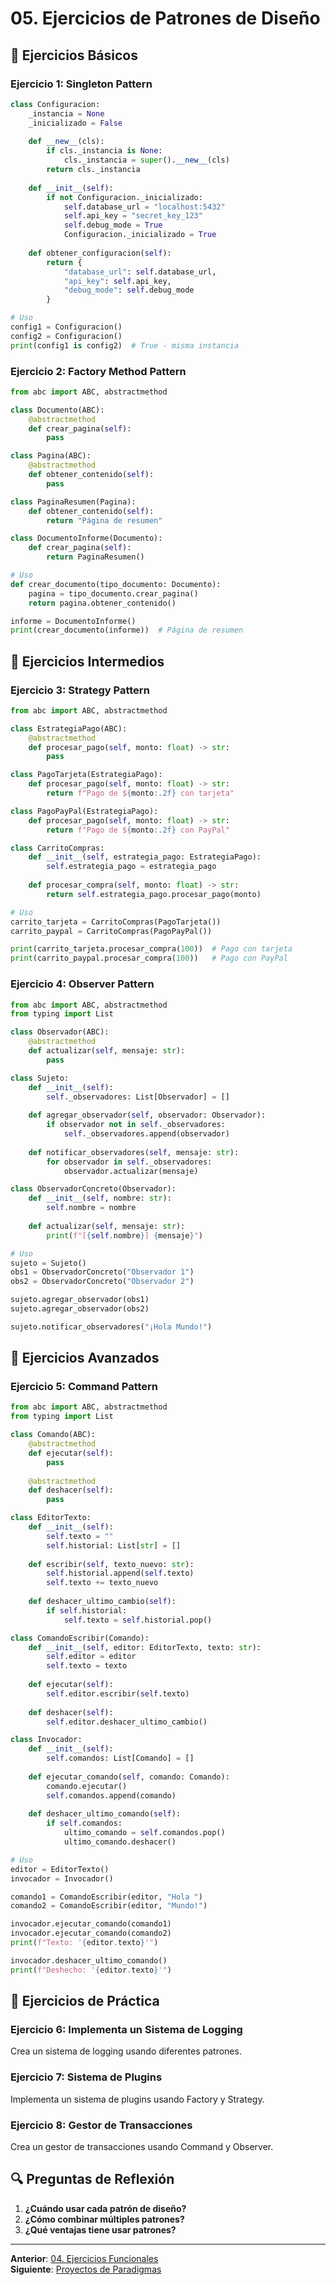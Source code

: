 # 05. Ejercicios de Patrones de Diseño

## 🎯 Ejercicios Básicos

### **Ejercicio 1: Singleton Pattern**
```python
class Configuracion:
    _instancia = None
    _inicializado = False
    
    def __new__(cls):
        if cls._instancia is None:
            cls._instancia = super().__new__(cls)
        return cls._instancia
    
    def __init__(self):
        if not Configuracion._inicializado:
            self.database_url = "localhost:5432"
            self.api_key = "secret_key_123"
            self.debug_mode = True
            Configuracion._inicializado = True
    
    def obtener_configuracion(self):
        return {
            "database_url": self.database_url,
            "api_key": self.api_key,
            "debug_mode": self.debug_mode
        }

# Uso
config1 = Configuracion()
config2 = Configuracion()
print(config1 is config2)  # True - misma instancia
```

### **Ejercicio 2: Factory Method Pattern**
```python
from abc import ABC, abstractmethod

class Documento(ABC):
    @abstractmethod
    def crear_pagina(self):
        pass

class Pagina(ABC):
    @abstractmethod
    def obtener_contenido(self):
        pass

class PaginaResumen(Pagina):
    def obtener_contenido(self):
        return "Página de resumen"

class DocumentoInforme(Documento):
    def crear_pagina(self):
        return PaginaResumen()

# Uso
def crear_documento(tipo_documento: Documento):
    pagina = tipo_documento.crear_pagina()
    return pagina.obtener_contenido()

informe = DocumentoInforme()
print(crear_documento(informe))  # Página de resumen
```

## 🔧 Ejercicios Intermedios

### **Ejercicio 3: Strategy Pattern**
```python
from abc import ABC, abstractmethod

class EstrategiaPago(ABC):
    @abstractmethod
    def procesar_pago(self, monto: float) -> str:
        pass

class PagoTarjeta(EstrategiaPago):
    def procesar_pago(self, monto: float) -> str:
        return f"Pago de ${monto:.2f} con tarjeta"

class PagoPayPal(EstrategiaPago):
    def procesar_pago(self, monto: float) -> str:
        return f"Pago de ${monto:.2f} con PayPal"

class CarritoCompras:
    def __init__(self, estrategia_pago: EstrategiaPago):
        self.estrategia_pago = estrategia_pago
    
    def procesar_compra(self, monto: float) -> str:
        return self.estrategia_pago.procesar_pago(monto)

# Uso
carrito_tarjeta = CarritoCompras(PagoTarjeta())
carrito_paypal = CarritoCompras(PagoPayPal())

print(carrito_tarjeta.procesar_compra(100))  # Pago con tarjeta
print(carrito_paypal.procesar_compra(100))   # Pago con PayPal
```

### **Ejercicio 4: Observer Pattern**
```python
from abc import ABC, abstractmethod
from typing import List

class Observador(ABC):
    @abstractmethod
    def actualizar(self, mensaje: str):
        pass

class Sujeto:
    def __init__(self):
        self._observadores: List[Observador] = []
    
    def agregar_observador(self, observador: Observador):
        if observador not in self._observadores:
            self._observadores.append(observador)
    
    def notificar_observadores(self, mensaje: str):
        for observador in self._observadores:
            observador.actualizar(mensaje)

class ObservadorConcreto(Observador):
    def __init__(self, nombre: str):
        self.nombre = nombre
    
    def actualizar(self, mensaje: str):
        print(f"[{self.nombre}] {mensaje}")

# Uso
sujeto = Sujeto()
obs1 = ObservadorConcreto("Observador 1")
obs2 = ObservadorConcreto("Observador 2")

sujeto.agregar_observador(obs1)
sujeto.agregar_observador(obs2)

sujeto.notificar_observadores("¡Hola Mundo!")
```

## 🚀 Ejercicios Avanzados

### **Ejercicio 5: Command Pattern**
```python
from abc import ABC, abstractmethod
from typing import List

class Comando(ABC):
    @abstractmethod
    def ejecutar(self):
        pass
    
    @abstractmethod
    def deshacer(self):
        pass

class EditorTexto:
    def __init__(self):
        self.texto = ""
        self.historial: List[str] = []
    
    def escribir(self, texto_nuevo: str):
        self.historial.append(self.texto)
        self.texto += texto_nuevo
    
    def deshacer_ultimo_cambio(self):
        if self.historial:
            self.texto = self.historial.pop()

class ComandoEscribir(Comando):
    def __init__(self, editor: EditorTexto, texto: str):
        self.editor = editor
        self.texto = texto
    
    def ejecutar(self):
        self.editor.escribir(self.texto)
    
    def deshacer(self):
        self.editor.deshacer_ultimo_cambio()

class Invocador:
    def __init__(self):
        self.comandos: List[Comando] = []
    
    def ejecutar_comando(self, comando: Comando):
        comando.ejecutar()
        self.comandos.append(comando)
    
    def deshacer_ultimo_comando(self):
        if self.comandos:
            ultimo_comando = self.comandos.pop()
            ultimo_comando.deshacer()

# Uso
editor = EditorTexto()
invocador = Invocador()

comando1 = ComandoEscribir(editor, "Hola ")
comando2 = ComandoEscribir(editor, "Mundo!")

invocador.ejecutar_comando(comando1)
invocador.ejecutar_comando(comando2)
print(f"Texto: '{editor.texto}'")

invocador.deshacer_ultimo_comando()
print(f"Deshecho: '{editor.texto}'")
```

## 📝 Ejercicios de Práctica

### **Ejercicio 6: Implementa un Sistema de Logging**
Crea un sistema de logging usando diferentes patrones.

### **Ejercicio 7: Sistema de Plugins**
Implementa un sistema de plugins usando Factory y Strategy.

### **Ejercicio 8: Gestor de Transacciones**
Crea un gestor de transacciones usando Command y Observer.

## 🔍 Preguntas de Reflexión

1. **¿Cuándo usar cada patrón de diseño?**
2. **¿Cómo combinar múltiples patrones?**
3. **¿Qué ventajas tiene usar patrones?**

---

**Anterior**: [04. Ejercicios Funcionales](./04-ejercicios-funcional.md)  
**Siguiente**: [Proyectos de Paradigmas](./../03-PROYECTOS/01-proyecto-sistema-bancario.md) 